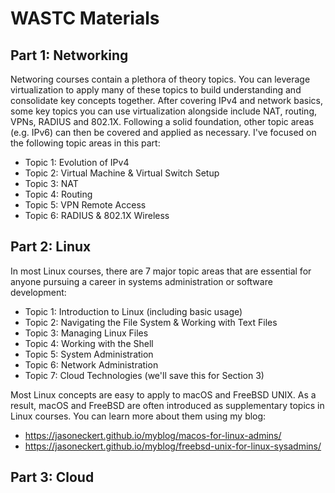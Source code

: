 # WASTC Materials

## Part 1: Networking
Networing courses contain a plethora of theory topics. You can leverage virtualization to apply many of these topics to build understanding and consolidate key concepts together. After covering IPv4 and network basics, some key topics you can use virtualization alongside include NAT, routing, VPNs, RADIUS and 802.1X. Following a solid foundation, other topic areas (e.g. IPv6) can then be covered and applied as necessary. I've focused on the following topic areas in this part:
- Topic 1: Evolution of IPv4
- Topic 2: Virtual Machine & Virtual Switch Setup
- Topic 3: NAT
- Topic 4: Routing
- Topic 5: VPN Remote Access
- Topic 6: RADIUS & 802.1X Wireless

## Part 2: Linux
In most Linux courses, there are 7 major topic areas that are essential for anyone pursuing a career in systems administration or software development:
- Topic 1: Introduction to Linux (including basic usage)
- Topic 2: Navigating the File System & Working with Text Files
- Topic 3: Managing Linux Files
- Topic 4: Working with the Shell
- Topic 5: System Administration
- Topic 6: Network Administration
- Topic 7: Cloud Technologies (we'll save this for Section 3)

Most Linux concepts are easy to apply to macOS and FreeBSD UNIX. As a result, macOS and FreeBSD are often introduced as supplementary topics in Linux courses. You can learn more about them using my blog:
- https://jasoneckert.github.io/myblog/macos-for-linux-admins/
- https://jasoneckert.github.io/myblog/freebsd-unix-for-linux-sysadmins/

## Part 3: Cloud
